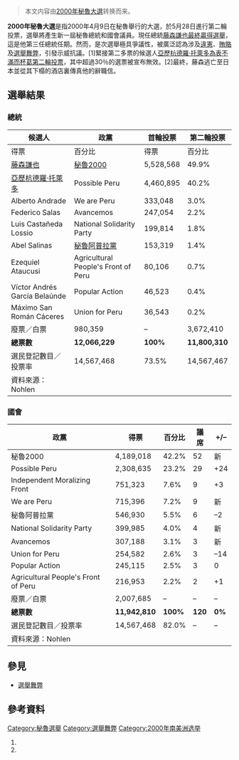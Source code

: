 > 本文内容由[2000年秘魯大選](https://zh.wikipedia.org/wiki/2000年秘魯大選)转换而来。


**2000年秘魯大選**是指2000年4月9日在秘魯舉行的大選，於5月28日進行第二輪投票，選舉將產生新一屆秘魯總統和國會議員。現任總統[藤森謙也最終贏得選舉](https://zh.wikipedia.org/wiki/藤森謙也 "wikilink")，這是他第三任總統任期。然而，是次選舉極具爭議性，被廣泛認為涉及[違憲](https://zh.wikipedia.org/wiki/違憲 "wikilink")、[賄賂](../Page/賄賂.md "wikilink")及[選舉舞弊](https://zh.wikipedia.org/wiki/選舉舞弊 "wikilink")，引發示威抗議。\[1\]緊接第二多票的候選人[亞歷杭德羅·托萊多為表不滿而杯葛第二輪投票](https://zh.wikipedia.org/wiki/亞歷杭德羅·托萊多 "wikilink")，其中超過30％的選票被宣布無效。\[2\]最終，藤森逃亡至日本並從其下榻的酒店裏傳真他的辭職信。

## 選舉結果

### 總統

| 候選人                                                             | 政黨                                                        | 首輪投票      | 第二輪投票          |
| --------------------------------------------------------------- | --------------------------------------------------------- | --------- | -------------- |
| 得票                                                              | 百分比                                                       | 得票        | 百分比            |
| [藤森謙也](https://zh.wikipedia.org/wiki/藤森謙也 "wikilink")           | [秘魯2000](https://zh.wikipedia.org/wiki/秘魯2000 "wikilink") | 5,528,568 | 49.9%          |
| [亞歷杭德羅·托萊多](https://zh.wikipedia.org/wiki/亞歷杭德羅·托萊多 "wikilink") | Possible Peru                                             | 4,460,895 | 40.2%          |
| Alberto Andrade                                                 | We are Peru                                               | 333,048   | 3.0%           |
| Federico Salas                                                  | Avancemos                                                 | 247,054   | 2.2%           |
| Luis Castañeda Lossio                                           | National Solidarity Party                                 | 199,814   | 1.8%           |
| Abel Salinas                                                    | [秘魯阿普拉黨](https://zh.wikipedia.org/wiki/秘魯阿普拉黨 "wikilink") | 153,319   | 1.4%           |
| Ezequiel Ataucusi                                               | Agricultural People's Front of Peru                       | 80,106    | 0.7%           |
| Víctor Andrés García Belaúnde                                   | Popular Action                                            | 46,523    | 0.4%           |
| Máximo San Román Cáceres                                        | Union for Peru                                            | 36,543    | 0.2%           |
| 廢票／白票                                                           | 980,359                                                   | –         | 3,672,410      |
| **總票數**                                                         | **12,066,229**                                            | **100%**  | **11,800,310** |
| 選民登記數目／投票率                                                      | 14,567,468                                                | 73.5%     | 14,567,467     |
| 資料來源：Nohlen                                                     |                                                           |           |                |

### 國會

| 政黨                                  | 得票             | 百分比      | 議席      | \+/–   |
| ----------------------------------- | -------------- | -------- | ------- | ------ |
| 秘魯2000                              | 4,189,018      | 42.2%    | 52      | 新      |
| Possible Peru                       | 2,308,635      | 23.2%    | 29      | \+24   |
| Independent Moralizing Front        | 751,323        | 7.6%     | 9       | \+3    |
| We are Peru                         | 715,396        | 7.2%     | 9       | 新      |
| 秘魯阿普拉黨                              | 546,930        | 5.5%     | 6       | –2     |
| National Solidarity Party           | 399,985        | 4.0%     | 4       | 新      |
| Avancemos                           | 307,188        | 3.1%     | 3       | 新      |
| Union for Peru                      | 254,582        | 2.6%     | 3       | –14    |
| Popular Action                      | 245,115        | 2.5%     | 3       | 0      |
| Agricultural People's Front of Peru | 216,953        | 2.2%     | 2       | \+1    |
| 廢票／白票                               | 2,007,685      | –        | –       | –      |
| **總票數**                             | **11,942,810** | **100%** | **120** | **0%** |
| 選民登記數目／投票率                          | 14,567,468     | 82.0%    | –       | –      |
| 資料來源：Nohlen                         |                |          |         |        |

## 參見

  - [選舉舞弊](https://zh.wikipedia.org/wiki/選舉舞弊 "wikilink")

## 參考資料

[Category:秘魯選舉](https://zh.wikipedia.org/wiki/Category:秘魯選舉 "wikilink") [Category:選舉舞弊](https://zh.wikipedia.org/wiki/Category:選舉舞弊 "wikilink") [Category:2000年南美洲选举](https://zh.wikipedia.org/wiki/Category:2000年南美洲选举 "wikilink")

1.
2.